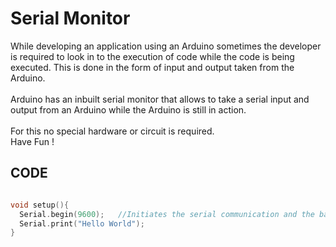 <h1>Serial Monitor</h1>

<div>
  <p>While developing an application using an Arduino sometimes the developer is required to look in to the execution of code while the code is being executed. This is done in the form of input and output taken from the Arduino.<br><br>
Arduino has an inbuilt serial monitor that allows to take a serial input and output from an Arduino while the Arduino is still in action.<br><br>
    For this no special hardware or circuit is required.<br>
  Have Fun !</p>
  
</div>
  
## CODE
```C++

void setup(){
  Serial.begin(9600);   //Initiates the serial communication and the baud rate is 9600
  Serial.print("Hello World");
}

```
